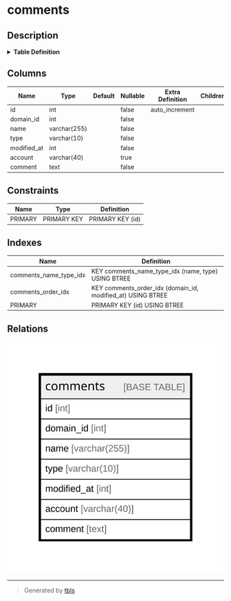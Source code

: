 # comments

## Description

<details>
<summary><strong>Table Definition</strong></summary>

```sql
CREATE TABLE `comments` (
  `id` int NOT NULL AUTO_INCREMENT,
  `domain_id` int NOT NULL,
  `name` varchar(255) NOT NULL,
  `type` varchar(10) NOT NULL,
  `modified_at` int NOT NULL,
  `account` varchar(40) CHARACTER SET utf8mb3 COLLATE utf8mb3_general_ci DEFAULT NULL,
  `comment` text CHARACTER SET utf8mb3 COLLATE utf8mb3_general_ci NOT NULL,
  PRIMARY KEY (`id`),
  KEY `comments_name_type_idx` (`name`,`type`),
  KEY `comments_order_idx` (`domain_id`,`modified_at`)
) ENGINE=InnoDB DEFAULT CHARSET=latin1
```

</details>

## Columns

| Name | Type | Default | Nullable | Extra Definition | Children | Parents | Comment |
| ---- | ---- | ------- | -------- | ---------------- | -------- | ------- | ------- |
| id | int |  | false | auto_increment |  |  |  |
| domain_id | int |  | false |  |  |  |  |
| name | varchar(255) |  | false |  |  |  |  |
| type | varchar(10) |  | false |  |  |  |  |
| modified_at | int |  | false |  |  |  |  |
| account | varchar(40) |  | true |  |  |  |  |
| comment | text |  | false |  |  |  |  |

## Constraints

| Name | Type | Definition |
| ---- | ---- | ---------- |
| PRIMARY | PRIMARY KEY | PRIMARY KEY (id) |

## Indexes

| Name | Definition |
| ---- | ---------- |
| comments_name_type_idx | KEY comments_name_type_idx (name, type) USING BTREE |
| comments_order_idx | KEY comments_order_idx (domain_id, modified_at) USING BTREE |
| PRIMARY | PRIMARY KEY (id) USING BTREE |

## Relations

![er](comments.svg)

---

> Generated by [tbls](https://github.com/k1LoW/tbls)
